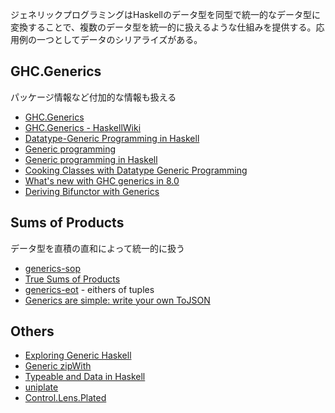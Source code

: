ジェネリックプログラミングはHaskellのデータ型を同型で統一的なデータ型に変換することで、複数のデータ型を統一的に扱えるような仕組みを提供する。応用例の一つとしてデータのシリアライズがある。

## GHC.Generics
パッケージ情報など付加的な情報も扱える

* [GHC.Generics](http://hackage.haskell.org/package/base/docs/GHC-Generics.html)
* [GHC.Generics - HaskellWiki](https://wiki.haskell.org/GHC.Generics)
* [Datatype-Generic Programming in Haskell](https://skillsmatter.com/skillscasts/3932-a-haskell-lecture-with-leading-expert-andres-loh)
* [Generic programming](http://www.scs.stanford.edu/14sp-cs240h/slides/generic-slides.html)
* [Generic programming in Haskell](https://jeltsch.wordpress.com/2016/02/22/generic-programming-in-haskell/)
* [Cooking Classes with Datatype Generic Programming](http://www.stephendiehl.com/posts/generics.html)
* [What's new with GHC generics in 8.0](http://ryanglscott.github.io/2016/05/12/whats-new-with-ghc-generics-in-80/)
* [Deriving Bifunctor with Generics](http://kcsongor.github.io/generic-deriving-bifunctor/)

## Sums of Products
データ型を直積の直和によって統一的に扱う

* [generics-sop](https://hackage.haskell.org/package/generics-sop)
* [True Sums of Products](http://www.andres-loeh.de/TrueSumsOfProducts/)
* [generics-eot](http://generics-eot.readthedocs.org/en/latest/) - eithers of tuples
* [Generics are simple: write your own ToJSON](https://tek.brick.do/ca51f14c-e600-4afe-b99d-71e46fbd150b)

## Others
* [Exploring Generic Haskell](https://www.andres-loeh.de/ExploringGH.pdf)
* [Generic zipWith](https://ro-che.info/articles/2017-04-25-generic-zipWith)
* [Typeable and Data in Haskell](http://chrisdone.com/posts/data-typeable)
* [uniplate](https://hackage.haskell.org/package/uniplate)
* [Control.Lens.Plated](https://hackage.haskell.org/package/lens/docs/Control-Lens-Plated.html)
